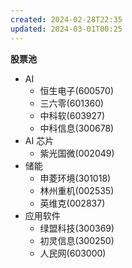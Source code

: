 ```yaml
---
created: 2024-02-28T22:35
updated: 2024-03-01T00:25
---
```

**股票池**

- AI
	- 恒生电子(600570)
	- 三六零(601360)
	- 中科软(603927)
	- 中科信息(300678)
- AI 芯片
	- 紫光国微(002049)
- 储能
	- 申菱环境(301018)
	- 林州重机(002535)
	- 英维克(002837)
- 应用软件
	- 绿盟科技(300369)
	- 初灵信息(300250)
	- 人民网(603000)